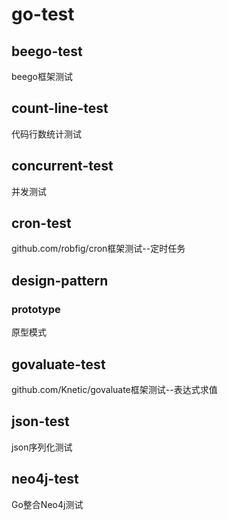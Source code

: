 # go-test
## beego-test
beego框架测试
## count-line-test
代码行数统计测试
## concurrent-test
并发测试
## cron-test
github.com/robfig/cron框架测试--定时任务
## design-pattern
### prototype
原型模式
## govaluate-test
github.com/Knetic/govaluate框架测试--表达式求值
## json-test
json序列化测试
## neo4j-test
Go整合Neo4j测试
